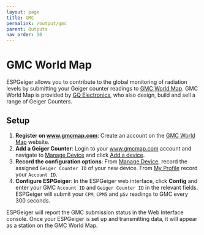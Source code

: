 ```yaml
---
layout: page
title: GMC
permalink: /output/gmc
parent: Outputs
nav_order: 10
---
```


# GMC World Map

ESPGeiger allows you to contribute to the global monitoring of radiation levels by submitting your Geiger counter readings to [GMC World Map](http://www.gmcmap.com/). GMC World Map is provided by [GQ Electronics](https://www.gqelectronicsllc.com), who also design, build and sell a range of Geiger Counters.

## Setup

1. __Register on www.gmcmap.com__: Create an account on the [GMC World Map](https://www.gmcmap.com/userRegister-x.asp) website.
2. __Add a Geiger Counter__: Login to your www.gmcmap.com account and navigate to [Manage Device](https://www.gmcmap.com/manageDevice.asp) and click [Add a device](https://www.gmcmap.com/addGeigerCounter.asp). 
3. __Record the configuration options__: From [Manage Device](https://www.gmcmap.com/manageDevice.asp), record the assigned `Geiger Counter ID` of your new device. From [My Profile](https://www.gmcmap.com/myProfile.asp) record your `Account ID`.
4. __Configure ESPGeiger__: In the ESPGeiger web interface, click __Config__ and enter your GMC `Account ID` and `Geiger Counter ID` in the relevant fields. ESPGeiger will submit your `CPM`, `CPM5` and `μSv` readings to GMC every 300 seconds.

ESPGeiger will report the GMC submission status in the Web Interface console. Once your ESPGeiger is set up and transmitting data, it will appear as a station on the GMC World Map.
